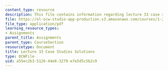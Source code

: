 ```yaml
---
content_type: resource
description: This file contains information regarding lecture 33 case study solutions.
file: https://ol-ocw-studio-app-production.s3.amazonaws.com/courses/1-264j-database-internet-and-systems-integration-technologies-fall-2013/a55ec2b3512644e83279e7e5d5c5b2c9_MIT1_264JF13_L33_case_sol.pdf
file_type: application/pdf
learning_resource_types:
- Assignments
parent_title: Assignments
parent_type: CourseSection
resourcetype: Document
title: Lecture 33 Case Studies Solutions
type: OCWFile
uid: a55ec2b3-5126-44e8-3279-e7e5d5c5b2c9
---
```

